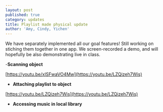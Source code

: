 ```yaml
---
layout: post
published: true
category: updates
title: Playlist made physical update
author: 'Amy, Cindy, Yichen'
---
```

We have separately implemented all our goal features! Still working on stiching them together in one app. We screen-recorded a demo, and will hopefully be also demonstrating live in class.

-**Scanning object**

[https://youtu.be/xlSFwaVO4Mw](https://youtu.be/LZQizeh7Wis)

- **Attaching playlist to object**


[https://youtu.be/LZQizeh7Wis](https://youtu.be/LZQizeh7Wis)

- **Accessing music in local library**




